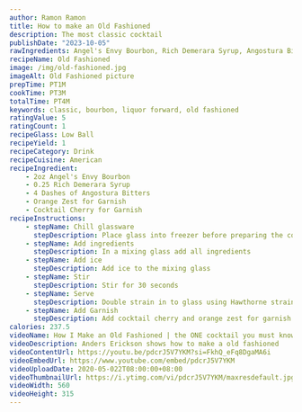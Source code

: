 ```yaml
---
author: Ramon Ramon
title: How to make an Old Fashioned
description: The most classic cocktail
publishDate: "2023-10-05"
rawIngredients: Angel's Envy Bourbon, Rich Demerara Syrup, Angostura Bitters, Orange Zest, Cocktail Cherry
recipeName: Old Fashioned
image: /img/old-fashioned.jpg
imageAlt: Old Fashioned picture
prepTime: PT1M
cookTime: PT3M
totalTime: PT4M
keywords: classic, bourbon, liquor forward, old fashioned
ratingValue: 5
ratingCount: 1
recipeGlass: Low Ball
recipeYield: 1
recipeCategory: Drink
recipeCuisine: American
recipeIngredient:
    - 2oz Angel's Envy Bourbon
    - 0.25 Rich Demerara Syrup
    - 4 Dashes of Angostura Bitters
    - Orange Zest for Garnish
    - Cocktail Cherry for Garnish
recipeInstructions:
    - stepName: Chill glassware
      stepDescription: Place glass into freezer before preparing the cocktail
    - stepName: Add ingredients
      stepDescription: In a mixing glass add all ingredients
    - stepName: Add ice
      stepDescription: Add ice to the mixing glass
    - stepName: Stir
      stepDescription: Stir for 30 seconds
    - stepName: Serve
      stepDescription: Double strain in to glass using Hawthorne strainer and fine mesh strainer
    - stepName: Add Garnish
      stepDescription: Add cocktail cherry and orange zest for garnish
calories: 237.5
videoName: How I Make an Old Fashioned | the ONE cocktail you must know
videoDescription: Anders Erickson shows how to make a old fashioned
videoContentUrl: https://youtu.be/pdcrJ5V7YKM?si=FkhQ_eFq8DgaMA6i
videoEmbedUrl: https://www.youtube.com/embed/pdcrJ5V7YKM
videoUploadDate: 2020-05-022T08:00:00+08:00
videoThumbnailUrl: https://i.ytimg.com/vi/pdcrJ5V7YKM/maxresdefault.jpg
videoWidth: 560
videoHeight: 315
---
```

